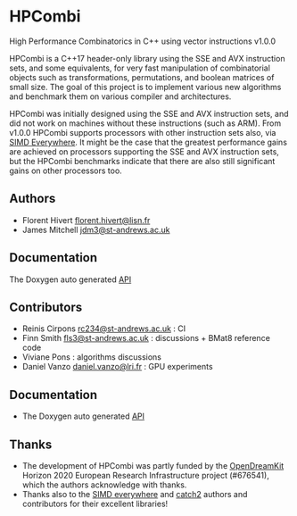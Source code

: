 # HPCombi
High Performance Combinatorics in C++ using vector instructions v1.0.0

HPCombi is a C++17 header-only library using the SSE and AVX instruction sets,
and some equivalents, for very fast manipulation of combinatorial objects such
as transformations, permutations, and boolean matrices of small size. The goal
of this project is to implement various new algorithms and benchmark them on
various compiler and architectures.

HPCombi was initially designed using the SSE and AVX instruction sets, and did
not work on machines without these instructions (such as ARM). From v1.0.0
HPCombi supports processors with other instruction sets also, via 
[SIMD Everywhere][]. It might be the case that the greatest performance gains
are achieved on processors supporting the SSE and AVX instruction sets, but the
HPCombi benchmarks indicate that there are also still significant gains on
other processors too.
<!-- TODO add link to HPCombi wiki with benchmark graphs -->

## Authors

- Florent Hivert <florent.hivert@lisn.fr>
- James Mitchell <jdm3@st-andrews.ac.uk>

## Documentation

The Doxygen auto generated [API](https://libsemigroups.github.io/HPCombi/)

## Contributors

- Reinis Cirpons <rc234@st-andrews.ac.uk> : CI
- Finn Smith <fls3@st-andrews.ac.uk> : discussions + BMat8 reference code
- Viviane Pons : algorithms discussions
- Daniel Vanzo <daniel.vanzo@lri.fr> : GPU experiments  

## Documentation

- The Doxygen auto generated [API](https://libsemigroups.github.io/HPCombi/)

## Thanks

- The development of HPCombi was partly funded by the [OpenDreamKit][] Horizon
  2020 European Research Infrastructure project (#676541), which the authors
  acknowledge with thanks.
- Thanks also to the [SIMD everywhere][] and [catch2][] authors and
  contributors for their excellent libraries!
  
[SIMD everywhere]: https://github.com/simd-everywhere/simde
[OpenDreamKit]: https://opendreamkit.org/
[catch2]: https://github.com/catchorg/Catch2
